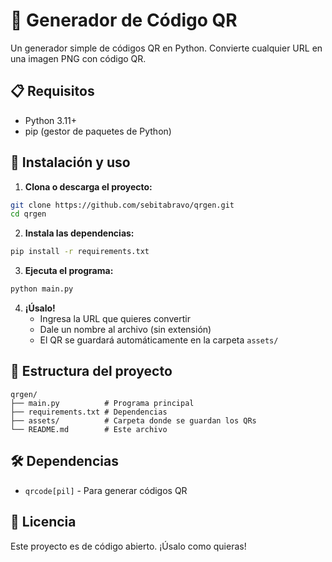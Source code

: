 # 🔗 Generador de Código QR

Un generador simple de códigos QR en Python. Convierte cualquier URL en una imagen PNG con código QR.

## 📋 Requisitos

- Python 3.11+
- pip (gestor de paquetes de Python)

## 🚀 Instalación y uso

1. **Clona o descarga el proyecto:**
```bash
git clone https://github.com/sebitabravo/qrgen.git
cd qrgen
```

2. **Instala las dependencias:**
```bash
pip install -r requirements.txt
```

3. **Ejecuta el programa:**
```bash
python main.py
```

4. **¡Úsalo!**
   - Ingresa la URL que quieres convertir
   - Dale un nombre al archivo (sin extensión)
   - El QR se guardará automáticamente en la carpeta `assets/`

## 📁 Estructura del proyecto

```
qrgen/
├── main.py          # Programa principal
├── requirements.txt # Dependencias
├── assets/          # Carpeta donde se guardan los QRs
└── README.md        # Este archivo
```

## 🛠️ Dependencias

- `qrcode[pil]` - Para generar códigos QR

## 📄 Licencia

Este proyecto es de código abierto. ¡Úsalo como quieras!
